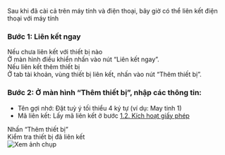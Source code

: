 Sau khi đã cài cả trên máy tính và điện thoại, bây giờ có thể liên kết điện thoại với máy tính

### Bước 1: Liên kết ngay

  <div class="guide-container grid grid--2-cols">
    <div class="guide-card">
      <div class="guide-title guide-title--5">Nếu chưa liên kết với thiết bị nào</div>
      <div class="guide-title guide-sub-title--5">Ở màn hình điều khiển nhấn vào nút “Liên kết ngay”.</div>
      <div class="guide-content guide-content--90">  
        <img src="../../img/ip4.png" alt="">
      </div>
    </div>
    <div class="guide-card">
      <div class="guide-title guide-title--5">Nếu liên kết thêm thiết bị</div>
      <div class="guide-title guide-sub-title--5">Ở tab tài khoản, vùng thiết bị liên kết, nhấn vào nút “Thêm thiết bị”.</div>
      <div class="guide-content guide-content--90">  
        <img src="../../img/ip32.png" alt="">
      </div>
    </div>
  </div>

### Bước 2: Ở màn hình “Thêm thiết bị”, nhập các thông tin:

-   Tên gợi nhớ: Đặt tuỳ ý tối thiểu 4 ký tự (ví dụ: May tinh 1)
-   Mã liên kết: Lấy mã liên kết ở bước [1.2. Kích hoạt giấy phép](../activate-license/)

<div class="guide-container grid grid--2-cols">
  <div class="guide-card">
    <div class="guide-title guide-title--5">Nhấn “Thêm thiết bị”</div>
    <div class="guide-content guide-content--95">
      <img src="../../img/ip5.png" alt="">
    </div>
  </div>

  <div class="guide-card">
    <div class="guide-title guide-title--5">Kiểm tra thiết bị đã liên kết</div>
    <div class="guide-content guide-content--95">
      <img src="../../img/ip31.png" alt="Xem ảnh chụp">
    </div>
  </div>  
</div>
